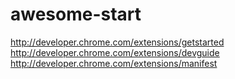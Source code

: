 awesome-start
=============

http://developer.chrome.com/extensions/getstarted  
http://developer.chrome.com/extensions/devguide  
http://developer.chrome.com/extensions/manifest  
